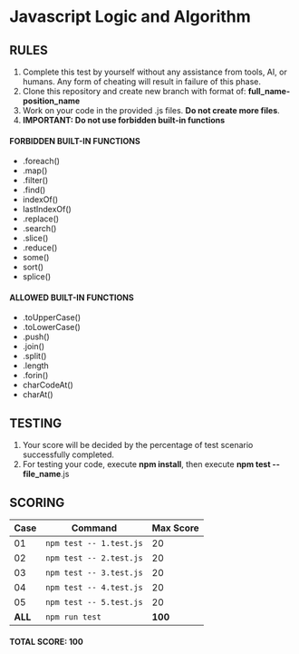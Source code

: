 # Javascript Logic and Algorithm

## RULES

1. Complete this test by yourself without any assistance from tools, AI, or humans. Any form of cheating will result in failure of this phase.
1. Clone this repository and create new branch with format of: **full_name-position_name**
1. Work on your code in the provided .js files. **Do not create more files**.
1. **IMPORTANT: Do not use forbidden built-in functions**

#### FORBIDDEN BUILT-IN FUNCTIONS
- .foreach()
- .map()
- .filter()
- .find()
- indexOf()
- lastIndexOf()
- .replace()
-	.search()
- .slice()
- .reduce()
- some()
- sort()
- splice()

#### ALLOWED BUILT-IN FUNCTIONS
- .toUpperCase()
- .toLowerCase()
- .push()
- .join()
- .split()
- .length
- .forin()
- charCodeAt()
- charAt()


## TESTING
1. Your score will be decided by the percentage of test scenario successfully completed.
2. For testing your code, execute **npm install**, then execute **npm test -- file_name**.js


## SCORING

  | Case | Command                 | Max Score |
  | ---- | ----------------------- | --------- |
  | 01   | `npm test -- 1.test.js` | 20        |
  | 02   | `npm test -- 2.test.js` | 20        |
  | 03   | `npm test -- 3.test.js` | 20        |
  | 04   | `npm test -- 4.test.js` | 20        |
  | 05   | `npm test -- 5.test.js` | 20        |
  |**ALL**| `npm run test`      | **100**      |

  #### TOTAL SCORE: 100